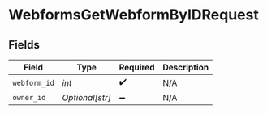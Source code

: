 # WebformsGetWebformByIDRequest


## Fields

| Field              | Type               | Required           | Description        |
| ------------------ | ------------------ | ------------------ | ------------------ |
| `webform_id`       | *int*              | :heavy_check_mark: | N/A                |
| `owner_id`         | *Optional[str]*    | :heavy_minus_sign: | N/A                |